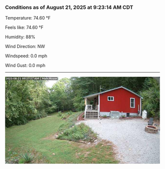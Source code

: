 ### Conditions as of August 21, 2025 at 9:23:14 AM CDT 

Temperature: 74.60 &deg;F

Feels like: 74.60 &deg;F

Humidity: 88%

Wind Direction: NW

Windspeed: 0.0 mph

Wind Gust: 0.0 mph

---

<img src="./images/latest.jpeg"/>

